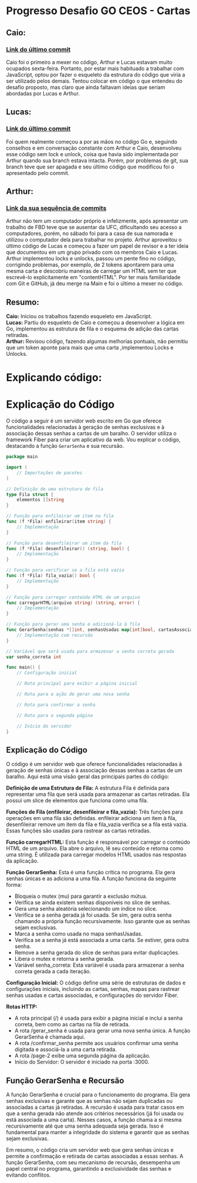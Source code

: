 # Progresso Desafio GO CEOS - Cartas
## Caio:
### [Link do último commit](https://github.com/ApenasUmSonhador/aprendizado-GO/commit/efa1c8f2d887edc29621cb1c4db4a12e04d4fe1d)
Caio foi o primeiro a mexer no código, Arthur e Lucas estavam muito ocupados sexta-feira. 
Portanto, por estar mais habituado a trabalhar com JavaScript, optou por fazer o esqueleto da estrutura do código que viria a ser utilizado pelos demais.
Tentou colocar em código o que entendeu do desafio proposto, mas claro que ainda faltavam ideias que seriam abordadas por Lucas e Arthur.
## Lucas:
### [Link do último commit](https://github.com/ApenasUmSonhador/aprendizado-GO/commit/8e6ddb9c1e50d74fed038cf028b495ce97809073)
Foi quem realmente começou a por as mãos no código Go e, seguindo conselhos e em conversação constante com Arthur e Caio, desenvolveu esse código sem lock e unlock, coisa que havia sido implementada por Arthur quando sua branch estava intacta.
Porém, por problemas de git, sua branch teve que ser apagada e seu último código que modificou foi o apresentado pelo commit.
## Arthur:
### [Link da sua sequência de commits](https://github.com/ApenasUmSonhador/aprendizado-GO/commits/main)
Arthur não tem um computador próprio e infelizmente, após apresentar um trabalho de FBD teve que se ausentar da UFC, dificultando seu acesso a computadores, porém, no sábado foi para a casa de sua namorada e utilizou o computador dela para trabalhar no projeto.
Arthur aproveitou o último código de Lucas e começou a fazer um papel de revisor e a ter ideia que documentou em um grupo privado com os membros Caio e Lucas.
Arthur implementou locks e unlocks, passou um pente fino no código, corrigindo problemas, por exemplo, de 2 tokens apontarem para uma mesma carta e descobriu maneiras de carregar um HTML sem ter que escrevê-lo explicitamente em "contentHTML".
Por ter mais familiaridade com Git e GitHub, já deu merge na Main e foi o último a mexer no código.
## Resumo:
**Caio:** Iniciou os trabalhos fazendo esqueleto em JavaScript. <br>
**Lucas:** Partiu do esqueleto de Caio e começou a desenvolver a lógica em Go, implementou as estrutura de fila e o esquema de adição das cartas retiradas. <br>
**Arthur:** Revisou código, fazendo algumas melhorias pontuais, não permitiu que um token aponte para mais que uma carta ,implementou Locks e Unlocks.

# Explicando código:
# Explicação do Código

O código a seguir é um servidor web escrito em Go que oferece funcionalidades relacionadas à geração de senhas exclusivas e à associação dessas senhas a cartas de um baralho. O servidor utiliza o framework Fiber para criar um aplicativo da web. Vou explicar o código, destacando a função `GerarSenha` e sua recursão.

```go
package main

import (
    // Importações de pacotes
)

// Definição de uma estrutura de fila
type Fila struct {
    elementos []string
}

// Função para enfileirar um item na fila
func (f *Fila) enfileirar(item string) {
    // Implementação
}

// Função para desenfileirar um item da fila
func (f *Fila) desenfileirar() (string, bool) {
    // Implementação
}

// Função para verificar se a fila está vazia
func (f *Fila) fila_vazia() bool {
    // Implementação
}

// Função para carregar conteúdo HTML de um arquivo
func carregarHTML(arquivo string) (string, error) {
    // Implementação
}

// Função para gerar uma senha e adicioná-la à fila
func GerarSenha(senhas *[]int, senhasUsadas map[int]bool, cartasAssociadas map[int]string) int {
    // Implementação com recursão
}

// Variável que será usada para armazenar a senha correta gerada
var senha_correta int

func main() {
    // Configuração inicial

    // Rota principal para exibir a página inicial

    // Rota para a ação de gerar uma nova senha

    // Rota para confirmar a senha

    // Rota para a segunda página

    // Início do servidor
}
```
## Explicação do Código
O código é um servidor web que oferece funcionalidades relacionadas à geração de senhas únicas e à associação dessas senhas a cartas de um baralho. Aqui está uma visão geral das principais partes do código:

**Definição de uma Estrutura de Fila:** A estrutura Fila é definida para representar uma fila que será usada para armazenar as cartas retiradas. Ela possui um slice de elementos que funciona como uma fila.

**Funções de Fila (enfileirar, desenfileirar e fila_vazia):** Três funções para operações em uma fila são definidas. enfileirar adiciona um item à fila, desenfileirar remove um item da fila e fila_vazia verifica se a fila está vazia. Essas funções são usadas para rastrear as cartas retiradas.

**Função carregarHTML:** Esta função é responsável por carregar o conteúdo HTML de um arquivo. Ela abre o arquivo, lê seu conteúdo e retorna como uma string. É utilizada para carregar modelos HTML usados nas respostas da aplicação.

**Função GerarSenha:** Esta é uma função crítica no programa. Ela gera senhas únicas e as adiciona a uma fila. A função funciona da seguinte forma:

- Bloqueia o mutex (mu) para garantir a exclusão mútua.
- Verifica se ainda existem senhas disponíveis no slice de senhas.
- Gera uma senha aleatória selecionando um índice no slice.
- Verifica se a senha gerada já foi usada. Se sim, gera outra senha chamando a própria função recursivamente. Isso garante que as senhas sejam exclusivas.
- Marca a senha como usada no mapa senhasUsadas.
- Verifica se a senha já está associada a uma carta. Se estiver, gera outra senha.
- Remove a senha gerada do slice de senhas para evitar duplicações.
- Libera o mutex e retorna a senha gerada.
- Variável senha_correta: Esta variável é usada para armazenar a senha correta gerada a cada iteração.

**Configuração Inicial:** O código define uma série de estruturas de dados e configurações iniciais, incluindo as cartas, senhas, mapas para rastrear senhas usadas e cartas associadas, e configurações do servidor Fiber.

**Rotas HTTP:**

- A rota principal (/) é usada para exibir a página inicial e inclui a senha correta, bem como as cartas na fila de retirada.
- A rota /gerar_senha é usada para gerar uma nova senha única. A função GerarSenha é chamada aqui.
- A rota /confirmar_senha permite aos usuários confirmar uma senha digitada e associá-la a uma carta retirada.
- A rota /page-2 exibe uma segunda página da aplicação.
- Início do Servidor: O servidor é iniciado na porta :3000.

## Função GerarSenha e Recursão
A função GerarSenha é crucial para o funcionamento do programa. Ela gera senhas exclusivas e garante que as senhas não sejam duplicadas ou associadas a cartas já retiradas. A recursão é usada para tratar casos em que a senha gerada não atende aos critérios necessários (já foi usada ou está associada a uma carta). Nesses casos, a função chama a si mesma recursivamente até que uma senha adequada seja gerada. Isso é fundamental para manter a integridade do sistema e garantir que as senhas sejam exclusivas.<br>

Em resumo, o código cria um servidor web que gera senhas únicas e permite a confirmação e retirada de cartas associadas a essas senhas. A função GerarSenha, com seu mecanismo de recursão, desempenha um papel central no programa, garantindo a exclusividade das senhas e evitando conflitos.
